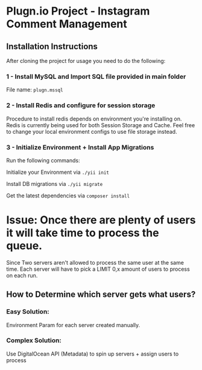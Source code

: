 # Plugn.io Project - Instagram Comment Management

## Installation Instructions

After cloning the project for usage you need to do the following:

### 1 - Install MySQL and Import SQL file provided in main folder

File name: `plugn.mssql`

### 2 - Install Redis and configure for session storage

Procedure to install redis depends on environment you're installing on.
Redis is currently being used for both Session Storage and Cache. Feel free
to change your local environment configs to use file storage instead.

### 3 - Initialize Environment + Install App Migrations

Run the following commands:

Initialize your Environment via `./yii init`

Install DB migrations via `./yii migrate`

Get the latest dependencies via
`composer install`


# Issue: Once there are plenty of users it will take time to process the queue.

Since Two servers aren't allowed to process the same user at the same time.
Each server will have to pick a LIMIT 0,x amount of users to process on each run.

## How to Determine which server gets what users?

### Easy Solution:
Environment Param for each server created manually.
### Complex Solution:
Use DigitalOcean API (Metadata) to spin up servers + assign users to process
